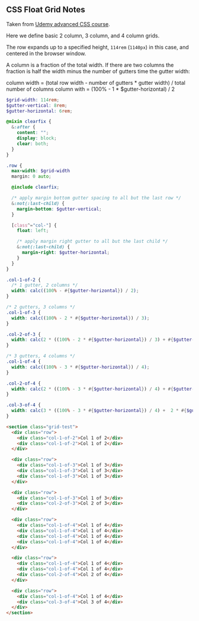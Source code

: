 ## CSS Float Grid Notes

Taken from [Udemy advanced CSS course](https://www.udemy.com/advanced-css-and-sass/learn/v4/overview).

Here we define basic 2 column, 3 column, and 4 column grids.

The row expands up to a specified height, `114rem` (`1140px`) in this case, and centered in the browser window.

A column is a fraction of the total width.  If there are two columns the fraction is half the width minus the number of gutters time the gutter width:

column width = (total row width - number of gutters * gutter width) / total number of columns
column with = (100% - 1 * $gutter-horizontal) / 2

```scss
$grid-width: 114rem;
$gutter-vertical: 8rem;
$gutter-horizontal: 6rem;

@mixin clearfix {
  &:after {
    content: "";
    display: block;
    clear: both;
  }
}

.row {
  max-width: $grid-width
  margin: 0 auto;

  @include clearfix;

  /* apply margin bottom gutter spacing to all but the last row */
  &:not(:last-child) {
    margin-bottom: $gutter-vertical;
  }

  [class^="col-"] {
    float: left;

    /* apply margin right gutter to all but the last child */
    &:not(:last-child) {
      margin-right: $gutter-horizontal;
    }
  }
}

.col-1-of-2 {
  /* 1 gutter, 2 columns */
  width: calc((100% - #{$gutter-horizontal}) / 2);
}

/* 2 gutters, 3 columns */
.col-1-of-3 {
  width: calc((100% - 2 * #{$gutter-horizontal}) / 3);
}

.col-2-of-3 {
  width: calc(2 * ((100% - 2 * #{$gutter-horizontal}) / 3) + #{$gutter-horizontal});
}

/* 3 gutters, 4 columns */
.col-1-of-4 {
  width: calc((100% - 3 * #{$gutter-horizontal}) / 4);
}

.col-2-of-4 {
  width: calc(2 * ((100% - 3 * #{$gutter-horizontal}) / 4) + #{$gutter-horizontal});
}

.col-3-of-4 {
  width: calc(3 * ((100% - 3 * #{$gutter-horizontal}) / 4) +  2 * #{$gutter-horizontal});
}
```

```html
<section class="grid-test">
  <div class="row">
    <div class="col-1-of-2">Col 1 of 2</div>
    <div class="col-1-of-2">Col 1 of 2</div>
  </div>

  <div class="row">
    <div class="col-1-of-3">Col 1 of 3</div>
    <div class="col-1-of-3">Col 1 of 3</div>
    <div class="col-1-of-3">Col 1 of 3</div>
  </div>

  <div class="row">
    <div class="col-1-of-3">Col 1 of 3</div>
    <div class="col-2-of-3">Col 2 of 3</div>
  </div>

  <div class="row">
    <div class="col-1-of-4">Col 1 of 4</div>
    <div class="col-1-of-4">Col 1 of 4</div>
    <div class="col-1-of-4">Col 1 of 4</div>
    <div class="col-1-of-4">Col 1 of 4</div>
  </div>

  <div class="row">
    <div class="col-1-of-4">Col 1 of 4</div>
    <div class="col-1-of-4">Col 1 of 4</div>
    <div class="col-2-of-4">Col 2 of 4</div>
  </div>

  <div class="row">
    <div class="col-1-of-4">Col 1 of 4</div>
    <div class="col-3-of-4">Col 3 of 4</div>
  </div>
</section>
```
